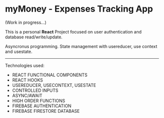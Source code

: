 # myMoney - Expenses Tracking App 

(Work in progress...)

This is a personal **React** Project focused on user authentication and database read/write/update.

Asyncronus programming. State management with usereducer, use context and usestate. 

---

Technologies used:

- REACT FUNCTIONAL COMPONENTS
- REACT HOOKS
- USEREDUCER, USECONTEXT, USESTATE
- CONTROLLED INPUTS
- ASYNC/AWAIT
- HIGH ORDER FUNCTIONS
- FIREBASE AUTHENTICATION
- FIREBASE FIRESTORE DATABASE


